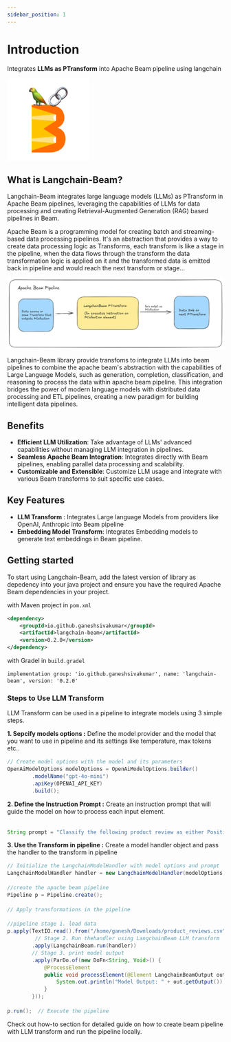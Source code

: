 ```yaml
---
sidebar_position: 1
---
```


# Introduction

Integrates **LLMs as PTransform** into Apache Beam pipeline using langchain

![Langchain-Beam Workflow](../static/img/small.png)

## What is Langchain-Beam?

Langchain-Beam integrates large language models (LLMs) as PTransform in Apache Beam pipelines, leveraging the capabilities of LLMs for data processing and creating Retrieval-Augmented Generation (RAG) based pipelines in Beam.

Apache Beam is a programming model for creating batch and streaming-based data processing pipelines. It's an abstraction that provides a way to create data processing logic as Transforms, each transform is like a stage in the pipeline, when the data flows through the transform the data transformation logic is applied on it and the transformed data is emitted back in pipeline and would reach
the next transform or stage...

![Apache beam pipeline](../static/img/langchainbeam.png)

Langchain-Beam library provide transfoms to integrate LLMs into beam pipelines to combine the apache beam's abstraction with the capabilities of Large Language Models, such as generation, completion, classification, and reasoning to process the data within apache beam pipeline.
This integration bridges the power of modern language models with distributed data processing and ETL pipelines, creating a new paradigm for building intelligent data pipelines.

## Benefits

- **Efficient LLM Utilization**: Take advantage of LLMs' advanced capabilities without managing LLM integration in pipelines.
- **Seamless Apache Beam Integration**: Integrates directly with Beam pipelines, enabling parallel data processing and scalability.
- **Customizable and Extensible**: Customize LLM usage and integrate with various Beam transforms to suit specific use cases.

## Key Features

- **LLM Transform** : Integrates Large language Models from providers like OpenAI, Anthropic into Beam pipeline
- **Embedding Model Transform**: Integrates Embedding models to generate text embeddings in Beam pipeline.

## Getting started

To start using Langchain-Beam, add the latest version of library as depedency into your java project and ensure you have the required Apache Beam dependencies in your project.

with Maven project in `pom.xml`

```xml
<dependency>
    <groupId>io.github.ganeshsivakumar</groupId>
    <artifactId>langchain-beam</artifactId>
    <version>0.2.0</version>
</dependency>
```

with Gradel in `build.gradel`

```
implementation group: 'io.github.ganeshsivakumar', name: 'langchain-beam', version: '0.2.0'
```

### Steps to Use LLM Transform

LLM Transform can be used in a pipeline to integrate models using 3 simple steps.

**1. Sepcify models options :**
Define the model provider and the model that you want to use in pipeline and its settings like temperature, max tokens etc..

```java
// Create model options with the model and its parameters
OpenAiModelOptions modelOptions = OpenAiModelOptions.builder()
        .modelName("gpt-4o-mini")
        .apiKey(OPENAI_API_KEY)
        .build();

```

**2. Define the Instruction Prompt :**
Create an instruction prompt that will guide the model on how to process each input element.

```java

String prompt = "Classify the following product review as either Positive or Negative. Consider the sentiment conveyed in the review, focusing on the overall tone and the presence of key positive or negative phrases"
```

**3. Use the Transform in pipeline :**
Create a model handler object and pass the handler to the transform in pipeline

```java
// Initialize the LangchainModelHandler with model options and prompt
LangchainModelHandler handler = new LangchainModelHandler(modelOptions, prompt);

//create the apache beam pipeline
Pipeline p = Pipeline.create();

// Apply transformations in the pipeline

//pipeline stage 1. load data
p.apply(TextIO.read().from("/home/ganesh/Downloads/product_reviews.csv"))
         // Stage 2. Run thehandler using LangchainBeam LLM transform
        .apply(LangchainBeam.run(handler))
        // Stage 3. print model output
        .apply(ParDo.of(new DoFn<String, Void>() {
            @ProcessElement
            public void processElement(@Element LangchainBeamOutput out) {
                System.out.println("Model Output: " + out.getOutput());  // Print model output
            }
        }));

p.run();  // Execute the pipeline
```

Check out how-to section for detailed guide on how to create beam pipeline with LLM transform and run the pipeline locally.
